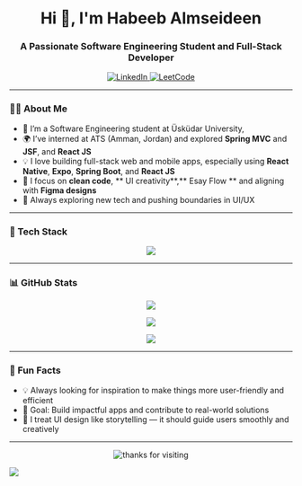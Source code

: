 <h1 align="center">Hi 👋, I'm Habeeb Almseideen</h1>
<h3 align="center">A Passionate Software Engineering Student and Full-Stack Developer</h3>

<p align="center">
  <a href="https://www.linkedin.com/in/habeeb-fayez-41647910a/">
    <img src="https://img.shields.io/badge/LinkedIn-0A66C2?style=for-the-badge&logo=linkedin&logoColor=white" alt="LinkedIn"/>
  </a>
  <a href="https://leetcode.com/u/habeebFayez/">
    <img src="https://img.shields.io/badge/LeetCode-FFA116?style=for-the-badge&logo=leetcode&logoColor=white" alt="LeetCode"/>
  </a>
</p>

---

### 👨‍💻 About Me

- 🔭 I’m  a Software Engineering student at Üsküdar University,
- 🌍 I’ve interned at ATS (Amman, Jordan) and explored **Spring MVC** and **JSF**,  and **React JS** 
- 💡 I love building full-stack web and mobile apps, especially using **React Native**, **Expo**, **Spring Boot**, and **React JS**
- 🎯 I focus on **clean code**, ** UI creativity**,** Esay Flow ** and aligning with **Figma designs**
- 🚀 Always exploring new tech and pushing boundaries in UI/UX


---

### 🔧 Tech Stack

<p align="center">
  <img src="https://skillicons.dev/icons?i=java,cs,spring,react,reactnative,js,ts,html,css,mysql,tailwind,figma,postman,git,github,expo" />
</p>


---

### 📊 GitHub Stats

<p align="center">
  <img src="https://github-readme-stats.vercel.app/api?username=habeebFayez&show_icons=true&theme=tokyonight" />
</p>

<p align="center">
  <img src="https://github-readme-streak-stats.herokuapp.com?user=habeebFayez&theme=tokyonight" />
</p>

<p align="center">
  <img src="https://github-readme-stats.vercel.app/api/top-langs/?username=habeebFayez&layout=compact&theme=tokyonight&langs_count=8" />
</p>

---

### 🧠 Fun Facts

- 💡 Always looking for inspiration to make things more user-friendly and efficient
- 🎯 Goal: Build impactful apps and contribute to real-world solutions
- 🎨 I treat UI design like storytelling — it should guide users smoothly and creatively

---

<p align="center">
  <img src="https://readme-typing-svg.demolab.com?font=Roboto+Mono&pause=1000&color=F7F7F7&center=true&vCenter=true&width=435&lines=Thanks+for+visiting+my+GitHub!;Have+a+great+day!+%F0%9F%8C%9F" alt="thanks for visiting" />
</p>

<img src="https://capsule-render.vercel.app/api?type=waving&color=gradient&height=120&section=footer" />
